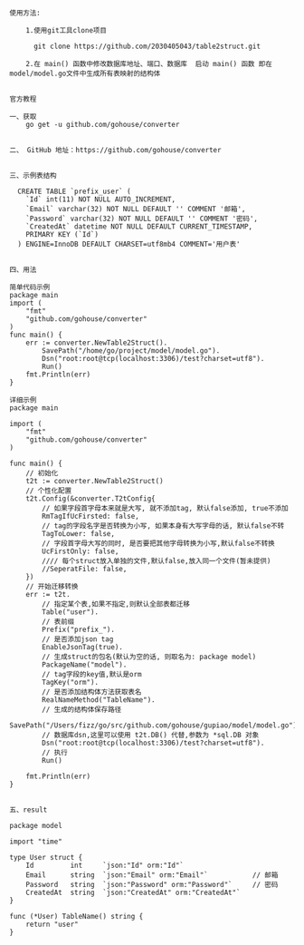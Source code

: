 

    使用方法:
        
        1.使用git工具clone项目
        
          git clone https://github.com/2030405043/table2struct.git
        
        2.在 main() 函数中修改数据库地址、端口、数据库  启动 main() 函数 即在model/model.go文件中生成所有表映射的结构体

    
    官方教程

    一、获取
        go get -u github.com/gohouse/converter
        
     
    二、 GitHub 地址：https://github.com/gohouse/converter
    
        
    三、示例表结构
      
      CREATE TABLE `prefix_user` (
        `Id` int(11) NOT NULL AUTO_INCREMENT,
        `Email` varchar(32) NOT NULL DEFAULT '' COMMENT '邮箱',
        `Password` varchar(32) NOT NULL DEFAULT '' COMMENT '密码',
        `CreatedAt` datetime NOT NULL DEFAULT CURRENT_TIMESTAMP,
        PRIMARY KEY (`Id`)
      ) ENGINE=InnoDB DEFAULT CHARSET=utf8mb4 COMMENT='用户表'   
    
    
    四、用法
    
    简单代码示例
    package main
    import (
    	"fmt"
    	"github.com/gohouse/converter"
    )
    func main() {
    	err := converter.NewTable2Struct().
    		SavePath("/home/go/project/model/model.go").
    		Dsn("root:root@tcp(localhost:3306)/test?charset=utf8").
    		Run()
    	fmt.Println(err)
    }
    
    详细示例
    package main
    
    import (
    	"fmt"
    	"github.com/gohouse/converter"
    )
    
    func main() {
    	// 初始化
    	t2t := converter.NewTable2Struct()
    	// 个性化配置
    	t2t.Config(&converter.T2tConfig{
    		// 如果字段首字母本来就是大写, 就不添加tag, 默认false添加, true不添加
    		RmTagIfUcFirsted: false,
    		// tag的字段名字是否转换为小写, 如果本身有大写字母的话, 默认false不转
    		TagToLower: false,
    		// 字段首字母大写的同时, 是否要把其他字母转换为小写,默认false不转换
    		UcFirstOnly: false,
    		//// 每个struct放入单独的文件,默认false,放入同一个文件(暂未提供)
    		//SeperatFile: false,
    	})
    	// 开始迁移转换
    	err := t2t.
    		// 指定某个表,如果不指定,则默认全部表都迁移
    		Table("user").
    		// 表前缀
    		Prefix("prefix_").
    		// 是否添加json tag
    		EnableJsonTag(true).
    		// 生成struct的包名(默认为空的话, 则取名为: package model)
    		PackageName("model").
    		// tag字段的key值,默认是orm
    		TagKey("orm").
    		// 是否添加结构体方法获取表名
    		RealNameMethod("TableName").
    		// 生成的结构体保存路径
    		SavePath("/Users/fizz/go/src/github.com/gohouse/gupiao/model/model.go").
    		// 数据库dsn,这里可以使用 t2t.DB() 代替,参数为 *sql.DB 对象
    		Dsn("root:root@tcp(localhost:3306)/test?charset=utf8").
    		// 执行
    		Run()
    	
    	fmt.Println(err)
    }
    
    
    五、result
    
    package model
    
    import "time"
    
    type User struct {
    	Id         int     `json:"Id" orm:"Id"`
    	Email      string  `json:"Email" orm:"Email"`           // 邮箱
    	Password   string  `json:"Password" orm:"Password"`     // 密码
    	CreatedAt  string  `json:"CreatedAt" orm:"CreatedAt"`
    }
    
    func (*User) TableName() string {
    	return "user"
    }
    
